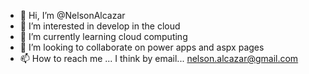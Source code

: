 - 👋 Hi, I’m @NelsonAlcazar
- 👀 I’m interested in develop in the cloud
- 🌱 I’m currently learning cloud computing
- 💞️ I’m looking to collaborate on power apps and aspx pages
- 📫 How to reach me ... I think by email... nelson.alcazar@gmail.com

<!---
NelsonAlcazar/NelsonAlcazar is a ✨ special ✨ repository because its `README.md` (this file) appears on your GitHub profile.
You can click the Preview link to take a look at your changes.
--->
